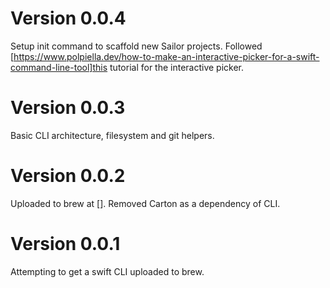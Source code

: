 # Version 0.0.4

Setup init command to scaffold new Sailor projects. Followed [https://www.polpiella.dev/how-to-make-an-interactive-picker-for-a-swift-command-line-tool]this tutorial for the interactive picker.

# Version 0.0.3

Basic CLI architecture, filesystem and git helpers.

# Version 0.0.2

Uploaded to brew at []. Removed Carton as a dependency of CLI.

# Version 0.0.1

Attempting to get a swift CLI uploaded to brew.